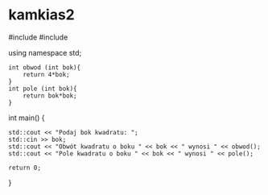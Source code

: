 # kamkias2
#include <iostream>
#include <cmath>

using namespace std;

        
    int obwod (int bok){
        return 4*bok;
    }
    int pole (int bok){
        return bok*bok;
    }
    
 int main()
{   
    
    std::cout << "Podaj bok kwadratu: ";
    std::cin >> bok;
    std::cout << "Obwót kwadratu o boku " << bok << " wynosi " << obwod();
    std::cout << "Pole kwadratu o boku " << bok << " wynosi " << pole();
    
    return 0;

}
